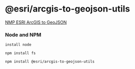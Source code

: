 # @esri/arcgis-to-geojson-utils
[NMP ESRI ArcGIS to GeoJSON](https://www.npmjs.com/package/@esri/arcgis-to-geojson-utils)

### Node and NPM

`install node`

`npm install fs`

`npm install @esri/arcgis-to-geojson-utils`



